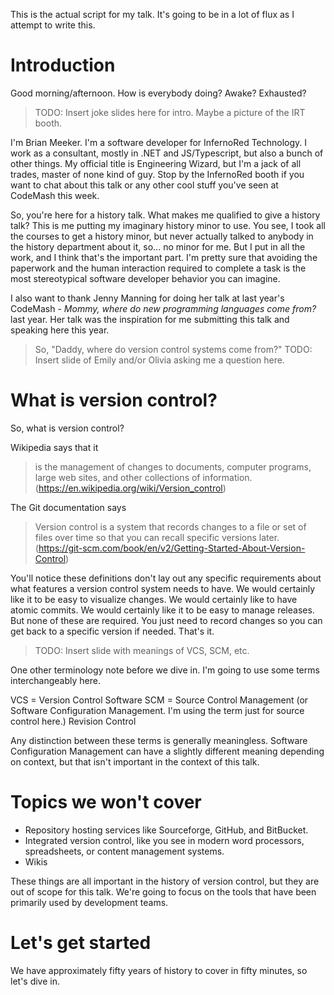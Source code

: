 This is the actual script for my talk. It's going to be in a lot of flux as I attempt to write this.

# Introduction

Good morning/afternoon. How is everybody doing? Awake? Exhausted?

> TODO: Insert joke slides here for intro. Maybe a picture of the IRT booth.

I'm Brian Meeker. I'm a software developer for InfernoRed Technology. I work as a consultant, mostly in .NET and JS/Typescript, but also a bunch of other things. My official title is Engineering Wizard, but I'm a jack of all trades, master of none kind of guy. Stop by the InfernoRed booth if you want to chat about this talk or any other cool stuff you've seen at CodeMash this week.

So, you're here for a history talk. What makes me qualified to give a history talk? This is me putting my imaginary history minor to use. You see, I took all the courses to get a history minor, but never actually talked to anybody in the history department about it, so... no minor for me. But I put in all the work, and I think that's the important part. I'm pretty sure that avoiding the paperwork and the human interaction required to complete a task is the most stereotypical software developer behavior you can imagine.

I also want to thank Jenny Manning for doing her talk at last year's CodeMash - _Mommy, where do new programming languages come from?_ last year. Her talk was the inspiration for me submitting this talk and speaking here this year.

> So, "Daddy, where do version control systems come from?"
TODO: Insert slide of Emily and/or Olivia asking me a question here.

# What is version control?

So, what is version control?

Wikipedia says that it
> is the management of changes to documents, computer programs, large web sites, and other collections of information. (https://en.wikipedia.org/wiki/Version_control)

The Git documentation says
> Version control is a system that records changes to a file or set of files over time so that you can recall specific versions later. (https://git-scm.com/book/en/v2/Getting-Started-About-Version-Control)

You'll notice these definitions don't lay out any specific requirements about what features a version control system needs to have. We would certainly like it to be easy to visualize changes. We would certainly like to have atomic commits. We would certainly like it to be easy to manage releases. But none of these are required. You just need to record changes so you can get back to a specific version if needed. That's it.

> TODO: Insert slide with meanings of VCS, SCM, etc.

One other terminology note before we dive in. I'm going to use some terms interchangeably here.

VCS = Version Control Software
SCM = Source Control Management (or Software Configuration Management. I'm using the term just for source control here.)
Revision Control

Any distinction between these terms is generally meaningless. Software Configuration Management can have a slightly different meaning depending on context, but that isn't important in the context of this talk.

# Topics we won't cover

* Repository hosting services like Sourceforge, GitHub, and BitBucket.
* Integrated version control, like you see in modern word processors, spreadsheets, or content management systems.
* Wikis

These things are all important in the history of version control, but they are out of scope for this talk. We're going to focus on the tools that have been primarily used by development teams.

# Let's get started
We have approximately fifty years of history to cover in fifty minutes, so let's dive in.